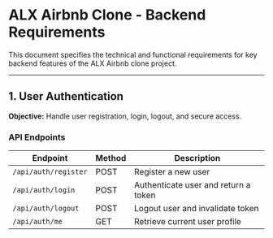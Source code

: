 # ALX Airbnb Clone - Backend Requirements

This document specifies the technical and functional requirements for key backend features of the ALX Airbnb clone project.

---

## 1. User Authentication

**Objective:** Handle user registration, login, logout, and secure access.

### API Endpoints

| Endpoint | Method | Description |
|----------|--------|-------------|
| `/api/auth/register` | POST | Register a new user |
| `/api/auth/login` | POST | Authenticate user and return a token |
| `/api/auth/logout` | POST | Logout user and invalidate token |
| `/api/auth/me` | GET | Retrieve current user profile |
